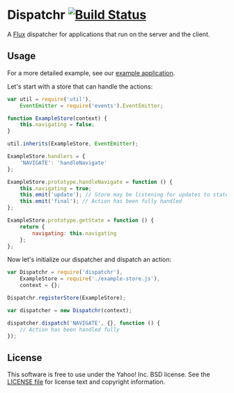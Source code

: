 Dispatchr [![Build Status](https://travis-ci.org/mridgway/dispatchr.svg?branch=master)](https://travis-ci.org/mridgway/dispatchr)
=========

A [Flux](http://facebook.github.io/react/docs/flux-overview.html) dispatcher for applications that run on the server and the client.

Usage
-----

For a more detailed example, see our [example application](https://github.com/mridgway/dispatchr/tree/master/examples/simple).

Let's start with a store that can handle the actions:

```js
var util = require('util'),
    EventEmitter = require('events').EventEmitter;

function ExampleStore(context) {
    this.navigating = false;
}

util.inherits(ExampleStore, EventEmitter);

ExampleStore.handlers = {
    'NAVIGATE': 'handleNavigate'
};

ExampleStore.prototype.handleNavigate = function () {
    this.navigating = true;
    this.emit('update'); // Store may be listening for updates to state
    this.emit('final'); // Action has been fully handled
};

ExampleStore.prototype.getState = function () {
    return {
        navigating: this.navigating
    };
};
```

Now let's initialize our dispatcher and dispatch an action:
```js
var Dispatchr = require('dispatchr'),
    ExampleStore = require('./example-store.js'),
    context = {};

Dispatchr.registerStore(ExampleStore);

var dispatcher = new Dispatchr(context);

dispatcher.dispatch('NAVIGATE', {}, function () {
    // Action has been handled fully
});
```


License
-------
This software is free to use under the Yahoo! Inc. BSD license.
See the [LICENSE file][] for license text and copyright information.

[LICENSE file]: https://github.com/mridgway/dispatchr/blob/master/LICENSE.md
